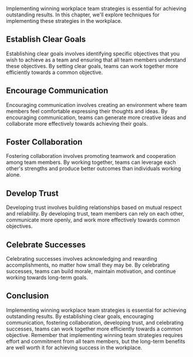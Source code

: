 
Implementing winning workplace team strategies is essential for achieving outstanding results. In this chapter, we'll explore techniques for implementing these strategies in the workplace.

Establish Clear Goals
---------------------

Establishing clear goals involves identifying specific objectives that you wish to achieve as a team and ensuring that all team members understand these objectives. By setting clear goals, teams can work together more efficiently towards a common objective.

Encourage Communication
-----------------------

Encouraging communication involves creating an environment where team members feel comfortable expressing their thoughts and ideas. By encouraging communication, teams can generate more creative ideas and collaborate more effectively towards achieving their goals.

Foster Collaboration
--------------------

Fostering collaboration involves promoting teamwork and cooperation among team members. By working together, teams can leverage each other's strengths and produce better outcomes than individuals working alone.

Develop Trust
-------------

Developing trust involves building relationships based on mutual respect and reliability. By developing trust, team members can rely on each other, communicate more openly, and work more effectively towards common objectives.

Celebrate Successes
-------------------

Celebrating successes involves acknowledging and rewarding accomplishments, no matter how small they may be. By celebrating successes, teams can build morale, maintain motivation, and continue working towards long-term goals.

Conclusion
----------

Implementing winning workplace team strategies is essential for achieving outstanding results. By establishing clear goals, encouraging communication, fostering collaboration, developing trust, and celebrating successes, teams can work together more efficiently towards a common objective. Remember that implementing winning team strategies requires effort and commitment from all team members, but the long-term benefits are well worth it for achieving success in the workplace.
